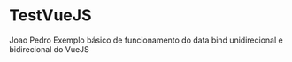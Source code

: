 # TestVueJS
Joao Pedro
Exemplo básico de funcionamento do data bind unidirecional e bidirecional do VueJS

